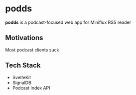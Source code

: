 # podds

**podds** is a podcast-focused web app for Miniflux RSS reader

## Motivations

Most podcast clients suck

## Tech Stack

- SvelteKit
- SignalDB
- Podcast Index API
